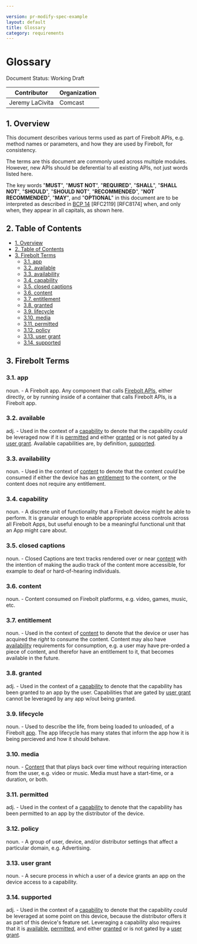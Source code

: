 ```yaml
---

version: pr-modify-spec-example
layout: default
title: Glossary
category: requirements
---
```

# Glossary

Document Status: Working Draft

| Contributor    | Organization   |
| -------------- | -------------- |
| Jeremy LaCivita            | Comcast            |

## 1. Overview
This document describes various terms used as part of Firebolt APIs, e.g. method names or parameters, and how they are used by Firebolt, for consistency.

The terms are this document are commonly used across multiple modules. However, new APIs should be deferential to all existing APIs, not just words listed here.

The key words "**MUST**", "**MUST NOT**", "**REQUIRED**", "**SHALL**", "**SHALL NOT**", "**SHOULD**", "**SHOULD NOT**", "**RECOMMENDED**", "**NOT RECOMMENDED**", "**MAY**", and "**OPTIONAL**" in this document are to be interpreted as described in [BCP 14](https://www.rfc-editor.org/rfc/rfc2119.txt) [RFC2119] [RFC8174] when, and only when, they appear in all capitals, as shown here.

## 2. Table of Contents
- [1. Overview](#1-overview)
- [2. Table of Contents](#2-table-of-contents)
- [3. Firebolt Terms](#3-firebolt-terms)
  - [3.1. app](#31-app)
  - [3.2. available](#32-available)
  - [3.3. availability](#33-availability)
  - [3.4. capability](#34-capability)
  - [3.5. closed captions](#35-closed-captions)
  - [3.6. content](#36-content)
  - [3.7. entitlement](#37-entitlement)
  - [3.8. granted](#38-granted)
  - [3.9. lifecycle](#39-lifecycle)
  - [3.10. media](#310-media)
  - [3.11. permitted](#311-permitted)
  - [3.12. policy](#312-policy)
  - [3.13. user grant](#313-user-grant)
  - [3.14. supported](#314-supported)

## 3. Firebolt Terms

### 3.1. app
noun. - A Firebolt app. Any component that calls [Firebolt APIs](https://github.com/rdkcentral/firebolt-apis), either directly, or by running inside of a container that calls Firebolt APIs, is a Firebolt app.

### 3.2. available
adj. - Used in the context of a [capability](#34-capability) to denote that the capability *could* be leveraged now if it is [permitted](#311-permitted) and either [granted](#38-granted) or is not gated by a [user grant](#313-user-grant). Available capabilities are, by definition, [supported](#314-supported).

### 3.3. availability
noun. - Used in the context of [content](#36-content) to denote that the content *could* be consumed if either the device has an [entitlement](#37-entitlement) to the content, or the content does not require any entitlement.

### 3.4. capability
noun. - A discrete unit of functionality that a Firebolt device might be able to perform. It is granular enough to enable appropriate access controls across all Firebolt Apps, but useful enough to be a meaningful functional unit that an App might care about.

### 3.5. closed captions
noun. - Closed Captions are text tracks rendered over or near [content](#36-content) with the intention of making the audio track of the content more accessible, for example to deaf or hard-of-hearing individuals.

### 3.6. content
noun. - Content consumed on Firebolt platforms, e.g. video, games, music, etc.

### 3.7. entitlement
noun. - Used in the context of [content](#36-content) to denote that the device or user has acquired the *right* to consume the content. Content may also have [availability](#33-availability) requirements for consumption, e.g. a user may have pre-orded a piece of content, and therefor have an entitlement to it, that becomes available in the future.

### 3.8. granted
adj. - Used in the context of a [capability](#34-capability) to denote that the capability has been granted to an app by the user. Capabilities that are gated by [user grant](#313-user-grant) cannot be leveraged by any app w/out being granted.

### 3.9. lifecycle
noun. - Used to describe the life, from being loaded to unloaded, of a Firebolt [app](#31-app). The app lifecycle has many states that inform the app how it is being percieved and how it should behave.

### 3.10. media
noun. - [Content](#36-content) that that plays back over time without requiring interaction from the user, e.g. video or music. Media must have a start-time, or a duration, or both.

### 3.11. permitted
adj. - Used in the context of a [capability](#34-capability) to denote that the capability has been permitted to an app by the distributor of the device.

### 3.12. policy
noun. - A group of user, device, and/or distributor settings that affect a particular domain, e.g. Advertising.

### 3.13. user grant
noun. - A secure process in which a user of a device grants an app on the device access to a capability.

### 3.14. supported
adj. - Used in the context of a [capability](#34-capability) to denote that the capability *could* be leveraged at some point on this device, because the distributor offers it as part of this device's feature set. Leveraging a capability also requires that it is [available](#32-available), [permitted](#311-permitted), and either [granted](#38-granted) or is not gated by a [user grant](#313-user-grant).
